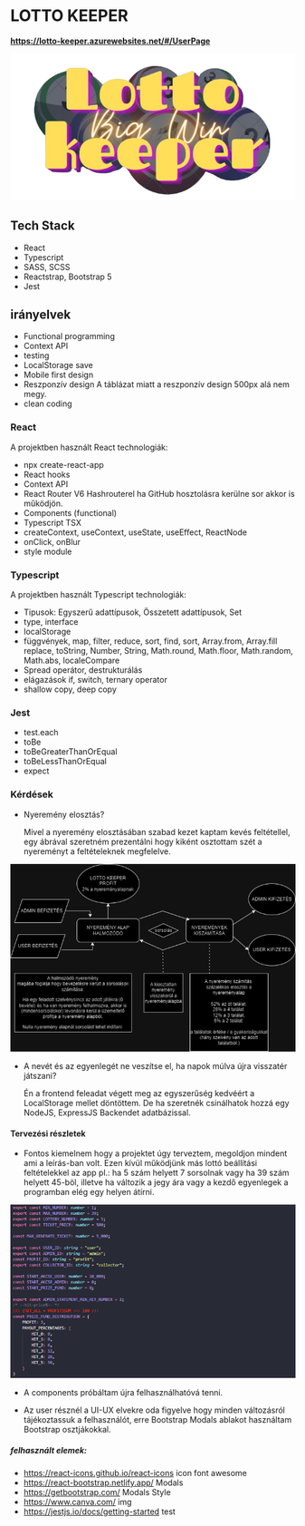 # LOTTO KEEPER

**https://lotto-keeper.azurewebsites.net/#/UserPage**

![logo](./src/img/logo.png)

## Tech Stack

- React
- Typescript
- SASS, SCSS
- Reactstrap, Bootstrap 5
- Jest

## irányelvek

- Functional programming
- Context API
- testing
- LocalStorage save
- Mobile first design
- Reszponzív design
  A táblázat miatt a reszponzív design 500px alá nem megy.
- clean coding

### React

A projektben használt React technologiák:

- npx create-react-app
- React hooks
- Context API
- React Router V6
  Hashrouterel ha GitHub hosztolásra kerülne sor akkor is működjön.
- Components (functional)
- Typescript TSX
- createContext, useContext, useState, useEffect, ReactNode
- onClick, onBlur
- style module

### Typescript

A projektben használt Typescript technologiák:

- Tipusok: Egyszerű adattípusok, Összetett adattípusok, Set
- type, interface
- localStorage
- függvények, map, filter, reduce, sort, find, sort, Array.from, Array.fill replace, toString, Number, String, Math.round, Math.floor, Math.random, Math.abs, localeCompare
- Spread operátor, destrukturálás
- elágazások if, switch, ternary operator
- shallow copy, deep copy

### Jest

- test.each
- toBe
- toBeGreaterThanOrEqual
- toBeLessThanOrEqual
- expect

### Kérdések

- Nyeremény elosztás?

  Mivel a nyeremény elosztásában szabad kezet kaptam kevés feltétellel, egy ábrával szeretném prezentálni hogy kiként osztottam szét a nyereményt a feltételeknek megfelelve.

![nyeremenyszamitasa](./public/rm-img/nyeremenyszamitas.drawio.png)

- A nevét és az egyenlegét ne veszítse el, ha napok múlva újra visszatér játszani?

  Én a frontend feleadat végett meg az egyszerűség kedvéért a LocalStorage mellet döntöttem. De ha szeretnék csinálhatok hozzá egy NodeJS, ExpressJS Backendet adatbázissal.

#### Tervezési részletek

- Fontos kiemelnem hogy a projektet úgy terveztem, megoldjon mindent ami a leírás-ban volt. Ezen kívül működjünk más lottó beállítási feltételekkel az app pl.: ha 5 szám helyett 7 sorsolnak vagy ha 39 szám helyett 45-böl, illetve ha változik a jegy ára vagy a kezdő egyenlegek a programban elég egy helyen átírni.

![setting](./public/rm-img/lotto-setting.png)

- A components próbáltam újra felhasználhatóvá tenni.

- Az user résznél a UI-UX elvekre oda figyelve hogy minden változásról tájékoztassuk a felhasználót, erre Bootstrap Modals ablakot használtam Bootstrap osztjákokkal.

##### felhasznált elemek:

- https://react-icons.github.io/react-icons
  icon font awesome
- https://react-bootstrap.netlify.app/
  Modals
- https://getbootstrap.com/
  Modals Style
- https://www.canva.com/
  img
- https://jestjs.io/docs/getting-started
  test
